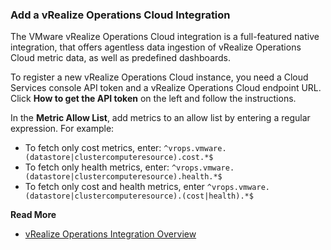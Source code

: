 ### Add a vRealize Operations Cloud Integration

The VMware vRealize Operations Cloud integration is a full-featured native integration, that offers agentless data ingestion of vRealize Operations Cloud metric data, as well as predefined dashboards.

To register a new vRealize Operations Cloud instance, you need a Cloud Services console API token and a vRealize Operations Cloud endpoint URL. Click **How to get the API token** on the left and follow the instructions.

In the **Metric Allow List**, add metrics to an allow list by entering a regular expression. For example:

* To fetch only cost metrics, enter: <code>^vrops.vmware.(datastore|clustercomputeresource).cost.*$</code>
* To fetch only health metrics, enter: <code>^vrops.vmware.(datastore|clustercomputeresource).health.*$</code>
* To fetch only cost and health metrics, enter <code>^vrops.vmware.(datastore|clustercomputeresource).(cost|health).*$</code>


**Read More**<br/>
* [vRealize Operations Integration Overview](https://docs.wavefront.com/integrations_vrops.html)
